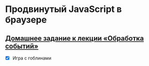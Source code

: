 # Продвинутый JavaScript в браузере

## [Домашнее задание к лекции «Обработка событий»](https://github.com/TomSG03/ahj-homeworks/tree/simplification/events)

- [x] Игра с гоблинами
